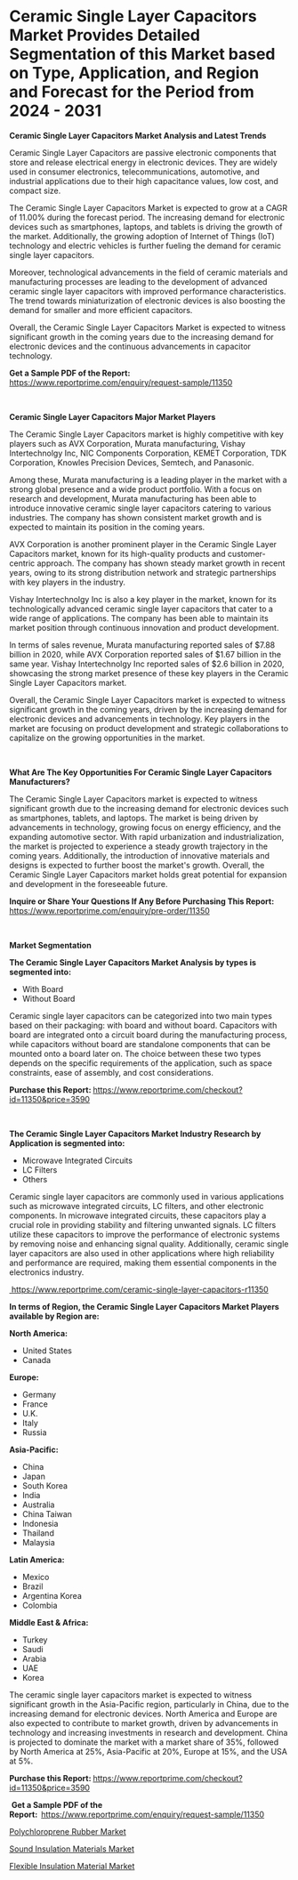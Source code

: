 <p><h1>Ceramic Single Layer Capacitors Market Provides Detailed Segmentation of this Market based on Type, Application, and Region and Forecast for the Period from 2024 - 2031</h1></p><p><strong>Ceramic Single Layer Capacitors Market Analysis and Latest Trends</strong></p>
<p><p>Ceramic Single Layer Capacitors are passive electronic components that store and release electrical energy in electronic devices. They are widely used in consumer electronics, telecommunications, automotive, and industrial applications due to their high capacitance values, low cost, and compact size.</p><p>The Ceramic Single Layer Capacitors Market is expected to grow at a CAGR of 11.00% during the forecast period. The increasing demand for electronic devices such as smartphones, laptops, and tablets is driving the growth of the market. Additionally, the growing adoption of Internet of Things (IoT) technology and electric vehicles is further fueling the demand for ceramic single layer capacitors.</p><p>Moreover, technological advancements in the field of ceramic materials and manufacturing processes are leading to the development of advanced ceramic single layer capacitors with improved performance characteristics. The trend towards miniaturization of electronic devices is also boosting the demand for smaller and more efficient capacitors.</p><p>Overall, the Ceramic Single Layer Capacitors Market is expected to witness significant growth in the coming years due to the increasing demand for electronic devices and the continuous advancements in capacitor technology.</p></p>
<p><strong>Get a Sample PDF of the Report:&nbsp;</strong> <a href="https://www.reportprime.com/enquiry/request-sample/11350">https://www.reportprime.com/enquiry/request-sample/11350</a></p>
<p>&nbsp;</p>
<p><strong>Ceramic Single Layer Capacitors Major Market Players</strong></p>
<p><p>The Ceramic Single Layer Capacitors market is highly competitive with key players such as AVX Corporation, Murata manufacturing, Vishay Intertechnolgy Inc, NIC Components Corporation, KEMET Corporation, TDK Corporation, Knowles Precision Devices, Semtech, and Panasonic. </p><p>Among these, Murata manufacturing is a leading player in the market with a strong global presence and a wide product portfolio. With a focus on research and development, Murata manufacturing has been able to introduce innovative ceramic single layer capacitors catering to various industries. The company has shown consistent market growth and is expected to maintain its position in the coming years.</p><p>AVX Corporation is another prominent player in the Ceramic Single Layer Capacitors market, known for its high-quality products and customer-centric approach. The company has shown steady market growth in recent years, owing to its strong distribution network and strategic partnerships with key players in the industry.</p><p>Vishay Intertechnolgy Inc is also a key player in the market, known for its technologically advanced ceramic single layer capacitors that cater to a wide range of applications. The company has been able to maintain its market position through continuous innovation and product development.</p><p>In terms of sales revenue, Murata manufacturing reported sales of $7.88 billion in 2020, while AVX Corporation reported sales of $1.67 billion in the same year. Vishay Intertechnolgy Inc reported sales of $2.6 billion in 2020, showcasing the strong market presence of these key players in the Ceramic Single Layer Capacitors market. </p><p>Overall, the Ceramic Single Layer Capacitors market is expected to witness significant growth in the coming years, driven by the increasing demand for electronic devices and advancements in technology. Key players in the market are focusing on product development and strategic collaborations to capitalize on the growing opportunities in the market.</p></p>
<p>&nbsp;</p>
<p><strong>What Are The Key Opportunities For Ceramic Single Layer Capacitors Manufacturers?</strong></p>
<p><p>The Ceramic Single Layer Capacitors market is expected to witness significant growth due to the increasing demand for electronic devices such as smartphones, tablets, and laptops. The market is being driven by advancements in technology, growing focus on energy efficiency, and the expanding automotive sector. With rapid urbanization and industrialization, the market is projected to experience a steady growth trajectory in the coming years. Additionally, the introduction of innovative materials and designs is expected to further boost the market's growth. Overall, the Ceramic Single Layer Capacitors market holds great potential for expansion and development in the foreseeable future.</p></p>
<p><strong>Inquire or Share Your Questions If Any Before Purchasing This Report:</strong> <a href="https://www.reportprime.com/enquiry/pre-order/11350">https://www.reportprime.com/enquiry/pre-order/11350</a></p>
<p>&nbsp;</p>
<p><strong>Market Segmentation</strong></p>
<p><strong>The Ceramic Single Layer Capacitors Market Analysis by types is segmented into:</strong></p>
<p><ul><li>With Board</li><li>Without Board</li></ul></p>
<p><p>Ceramic single layer capacitors can be categorized into two main types based on their packaging: with board and without board. Capacitors with board are integrated onto a circuit board during the manufacturing process, while capacitors without board are standalone components that can be mounted onto a board later on. The choice between these two types depends on the specific requirements of the application, such as space constraints, ease of assembly, and cost considerations.</p></p>
<p><strong>Purchase this Report:&nbsp;</strong><a href="https://www.reportprime.com/checkout?id=11350&price=3590">https://www.reportprime.com/checkout?id=11350&price=3590</a></p>
<p>&nbsp;</p>
<p><strong>The Ceramic Single Layer Capacitors Market Industry Research by Application is segmented into:</strong></p>
<p><ul><li>Microwave Integrated Circuits</li><li>LC Filters</li><li>Others</li></ul></p>
<p><p>Ceramic single layer capacitors are commonly used in various applications such as microwave integrated circuits, LC filters, and other electronic components. In microwave integrated circuits, these capacitors play a crucial role in providing stability and filtering unwanted signals. LC filters utilize these capacitors to improve the performance of electronic systems by removing noise and enhancing signal quality. Additionally, ceramic single layer capacitors are also used in other applications where high reliability and performance are required, making them essential components in the electronics industry.</p></p>
<p><a href="https://www.reportprime.com/ceramic-single-layer-capacitors-r11350">&nbsp;https://www.reportprime.com/ceramic-single-layer-capacitors-r11350</a></p>
<p><strong>In terms of Region, the Ceramic Single Layer Capacitors Market Players available by Region are:</strong></p>
<p>
    <p> <strong> North America: </strong>
        <ul>
            <li>United States</li>
            <li>Canada</li>
        </ul>
        </p> 
    <p> <strong> Europe: </strong>
        <ul>
            <li>Germany</li>
            <li>France</li>
            <li>U.K.</li>
            <li>Italy</li>
            <li>Russia</li>
        </ul>
        </p> 
    <p> <strong> Asia-Pacific: </strong>
        <ul>
            <li>China</li>
            <li>Japan</li>
            <li>South Korea</li>
            <li>India</li>
            <li>Australia</li>
            <li>China Taiwan</li>
            <li>Indonesia</li>
            <li>Thailand</li>
            <li>Malaysia</li>
        </ul>
        </p> 
    <p> <strong> Latin America: </strong>
        <ul>
            <li>Mexico</li>
            <li>Brazil</li>
            <li>Argentina Korea</li>
            <li>Colombia</li>
        </ul>
        </p> 
    <p> <strong> Middle East & Africa: </strong>
        <ul>
            <li>Turkey</li>
            <li>Saudi</li>
            <li>Arabia</li>
            <li>UAE</li>
            <li>Korea</li>
        </ul>
    </p>
    </p>
<p><p>The ceramic single layer capacitors market is expected to witness significant growth in the Asia-Pacific region, particularly in China, due to the increasing demand for electronic devices. North America and Europe are also expected to contribute to market growth, driven by advancements in technology and increasing investments in research and development. China is projected to dominate the market with a market share of 35%, followed by North America at 25%, Asia-Pacific at 20%, Europe at 15%, and the USA at 5%.</p></p>
<p><strong>Purchase this Report: </strong><a href="https://www.reportprime.com/checkout?id=11350&price=3590">https://www.reportprime.com/checkout?id=11350&price=3590</a></p>
<p>&nbsp;<strong>Get a Sample PDF of the Report:&nbsp;&nbsp;</strong><a href="https://www.reportprime.com/enquiry/request-sample/11350">https://www.reportprime.com/enquiry/request-sample/11350</a></p>
<p><strong></strong></p>
<p><p><a href="https://www.linkedin.com/pulse/polychloroprene-rubber-market-furnish-information-size-share-dynamics-4pzyc?trackingId=iR4miFlRrvoMzM0gW576yA%3D%3D">Polychloroprene Rubber Market</a></p><p><a href="https://www.linkedin.com/pulse/sound-insulation-materials-market-size-furnishes-valuable-ftokc?trackingId=IKQfs3o9fSV9kv5FXrQVmw%3D%3D">Sound Insulation Materials Market</a></p><p><a href="https://www.linkedin.com/pulse/flexible-insulation-material-market-size-reflecting-mhmpc?trackingId=%2BRi6FRKO3nkWpOil01%2BUSw%3D%3D">Flexible Insulation Material Market</a></p></p>